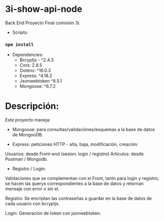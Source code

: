# 3i-show-api-node

Back End Proyecto Final comisión 3i.

- Scripts:

### `npm install`

- Dependencies:
  - Bcryptjs - ^2.4.3
  - Cors: 2.8.5
  - Dotenv: ^16.0.3
  - Express: ^4.18.2
  - Jsonwebtoken ^8.5.1
  - Mongoose: ^6.7.2

# Descripción:

Este proyecto maneja:

- Mongoose: para consultas/validaciónes/esquemas a la base de datos de MongooDB.

- Express: peticiones HTTP - alta, baja, modificación, creación:

Usuarios: desde Front-end (sesion: login / registro)
Artículos: desde Postman / Mongodb.

- Registro / Login:

Validaciones que se complementan con el Front, tanto para login y registro, se hacen las querys correspondientes a la base de datos y retornan mensaje con error o sin el.

Registro: Se encriptan las contraseñas a guardar en la base de datos de cada usuario con bcryptjs.

Login: Generación de token con jsonwebtoken.
